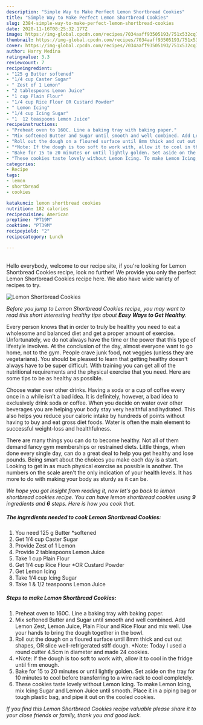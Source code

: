 ```yaml
---
description: "Simple Way to Make Perfect Lemon Shortbread Cookies"
title: "Simple Way to Make Perfect Lemon Shortbread Cookies"
slug: 2384-simple-way-to-make-perfect-lemon-shortbread-cookies
date: 2020-11-16T08:25:32.177Z
image: https://img-global.cpcdn.com/recipes/7034aaff93505193/751x532cq70/lemon-shortbread-cookies-recipe-main-photo.jpg
thumbnail: https://img-global.cpcdn.com/recipes/7034aaff93505193/751x532cq70/lemon-shortbread-cookies-recipe-main-photo.jpg
cover: https://img-global.cpcdn.com/recipes/7034aaff93505193/751x532cq70/lemon-shortbread-cookies-recipe-main-photo.jpg
author: Harry Medina
ratingvalue: 3.3
reviewcount: 7
recipeingredient:
- "125 g Butter softened"
- "1/4 cup Caster Sugar"
- " Zest of 1 Lemon"
- "2 tablespoons Lemon Juice"
- "1 cup Plain Flour"
- "1/4 cup Rice Flour OR Custard Powder"
- " Lemon Icing"
- "1/4 cup Icing Sugar"
- "1  12 teaspoons Lemon Juice"
recipeinstructions:
- "Preheat oven to 160C. Line a baking tray with baking paper."
- "Mix softened Butter and Sugar until smooth and well combined. Add Lemon Zest, Lemon Juice, Plain Flour and Rice Flour and mix well. Use your hands to bring the dough together in the bowl."
- "Roll out the dough on a floured surface until 8mm thick and cut out shapes, OR slice well-refrigerated stiff dough. *Note: Today I used a round cutter 4.5cm in diameter and made 24 cookies."
- "*Note: If the dough is too soft to work with, allow it to cool in the fridge until firm enough."
- "Bake for 15 to 20 minutes or until lightly golden. Set aside on the tray for 10 minutes to cool before transferring to a wire rack to cool completely."
- "These cookies taste lovely without Lemon Icing. To make Lemon Icing, mix Icing Sugar and Lemon Juice until smooth. Place it in a piping bag or tough plastic bag, and pipe it out on the cooled cookies."
categories:
- Recipe
tags:
- lemon
- shortbread
- cookies

katakunci: lemon shortbread cookies 
nutrition: 182 calories
recipecuisine: American
preptime: "PT19M"
cooktime: "PT39M"
recipeyield: "2"
recipecategory: Lunch

---
```

<br>
Hello everybody, welcome to our recipe site, if you're looking for Lemon Shortbread Cookies recipe, look no further! We provide you only the perfect Lemon Shortbread Cookies recipe here. We also have wide variety of recipes to try.
<br>


![Lemon Shortbread Cookies](https://img-global.cpcdn.com/recipes/7034aaff93505193/751x532cq70/lemon-shortbread-cookies-recipe-main-photo.jpg)

<i>Before you jump to Lemon Shortbread Cookies recipe, you may want to read this short interesting healthy tips about <strong>Easy Ways to Get Healthy</strong>.</i>

Every person knows that in order to truly be healthy you need to eat a wholesome and balanced diet and get a proper amount of exercise. Unfortunately, we do not always have the time or the power that this type of lifestyle involves. At the conclusion of the day, almost everyone want to go home, not to the gym. People crave junk food, not veggies (unless they are vegetarians). You should be pleased to learn that getting healthy doesn't always have to be super difficult. With training you can get all of the nutritional requirements and the physical exercise that you need. Here are some tips to be as healthy as possible.

Choose water over other drinks. Having a soda or a cup of coffee every once in a while isn’t a bad idea. It is definitely, however, a bad idea to exclusively drink soda or coffee. When you decide on water over other beverages you are helping your body stay very healthful and hydrated. This also helps you reduce your caloric intake by hundreds of points without having to buy and eat gross diet foods. Water is often the main element to successful weight-loss and healthfulness.

There are many things you can do to become healthy. Not all of them demand fancy gym memberships or restrained diets. Little things, when done every single day, can do a great deal to help you get healthy and lose pounds. Being smart about the choices you make each day is a start. Looking to get in as much physical exercise as possible is another. The numbers on the scale aren't the only indication of your health levels. It has more to do with making your body as sturdy as it can be. 


<i>We hope you got insight from reading it, now let's go back to lemon shortbread cookies recipe. You can have lemon shortbread cookies using <strong>9</strong> ingredients and <strong>6</strong> steps. Here is how you cook that.
</i>

##### The ingredients needed to cook Lemon Shortbread Cookies:

1. You need 125 g Butter *softened
1. Get 1/4 cup Caster Sugar
1. Provide  Zest of 1 Lemon
1. Provide 2 tablespoons Lemon Juice
1. Take 1 cup Plain Flour
1. Get 1/4 cup Rice Flour *OR Custard Powder
1. Get  Lemon Icing
1. Take 1/4 cup Icing Sugar
1. Take 1 &amp; 1/2 teaspoons Lemon Juice


##### Steps to make Lemon Shortbread Cookies:

1. Preheat oven to 160C. Line a baking tray with baking paper.
1. Mix softened Butter and Sugar until smooth and well combined. Add Lemon Zest, Lemon Juice, Plain Flour and Rice Flour and mix well. Use your hands to bring the dough together in the bowl.
1. Roll out the dough on a floured surface until 8mm thick and cut out shapes, OR slice well-refrigerated stiff dough. *Note: Today I used a round cutter 4.5cm in diameter and made 24 cookies.
1. *Note: If the dough is too soft to work with, allow it to cool in the fridge until firm enough.
1. Bake for 15 to 20 minutes or until lightly golden. Set aside on the tray for 10 minutes to cool before transferring to a wire rack to cool completely.
1. These cookies taste lovely without Lemon Icing. To make Lemon Icing, mix Icing Sugar and Lemon Juice until smooth. Place it in a piping bag or tough plastic bag, and pipe it out on the cooled cookies.


<i>If you find this Lemon Shortbread Cookies recipe valuable please share it to your close friends or family, thank you and good luck.</i>
